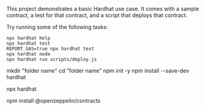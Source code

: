 This project demonstrates a basic Hardhat use case. It comes with a sample contract, a test for that contract, and a script that deploys that contract.

Try running some of the following tasks:

```shell
npx hardhat help
npx hardhat test
REPORT_GAS=true npx hardhat test
npx hardhat node
npx hardhat run scripts/deploy.js
```
mkdir "folder name"
cd "folder name"
npm init -y
npm install --save-dev hardhat

npx hardhat

npm install @openzeppelin/contracts
